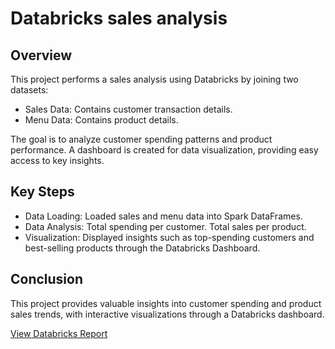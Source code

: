 # Databricks sales analysis 
## Overview
This project performs a sales analysis using Databricks by joining two datasets:
- Sales Data: Contains customer transaction details.
- Menu Data: Contains product details.

The goal is to analyze customer spending patterns and product performance. A dashboard is created for data visualization, providing easy access to key insights.

## Key Steps
- Data Loading: Loaded sales and menu data into Spark DataFrames.
- Data Analysis:
Total spending per customer.
Total sales per product.
- Visualization: Displayed insights such as top-spending customers and best-selling products through the Databricks Dashboard.

## Conclusion
This project provides valuable insights into customer spending and product sales trends, with interactive visualizations through a Databricks dashboard.

[View Databricks Report](https://databricks-prod-cloudfront.cloud.databricks.com/public/4027ec902e239c93eaaa8714f173bcfc/2760266929473140/1627180323676182/5587430321223104/latest.html)
